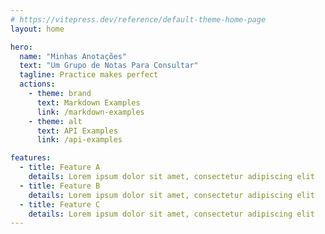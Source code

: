 ```yaml
---
# https://vitepress.dev/reference/default-theme-home-page
layout: home

hero:
  name: "Minhas Anotações"
  text: "Um Grupo de Notas Para Consultar"
  tagline: Practice makes perfect
  actions:
    - theme: brand
      text: Markdown Examples
      link: /markdown-examples
    - theme: alt
      text: API Examples
      link: /api-examples

features:
  - title: Feature A
    details: Lorem ipsum dolor sit amet, consectetur adipiscing elit
  - title: Feature B
    details: Lorem ipsum dolor sit amet, consectetur adipiscing elit
  - title: Feature C
    details: Lorem ipsum dolor sit amet, consectetur adipiscing elit
---
```


